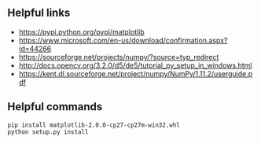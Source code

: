 ## Helpful links
* https://pypi.python.org/pypi/matplotlib
* https://www.microsoft.com/en-us/download/confirmation.aspx?id=44266
* https://sourceforge.net/projects/numpy/?source=typ_redirect
* http://docs.opencv.org/3.2.0/d5/de5/tutorial_py_setup_in_windows.html
* https://kent.dl.sourceforge.net/project/numpy/NumPy/1.11.2/userguide.pdf

## Helpful commands
```
pip install matplotlib-2.0.0-cp27-cp27m-win32.whl
python setup.py install
```
